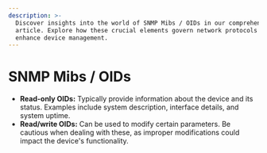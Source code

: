 ```yaml
---
description: >-
  Discover insights into the world of SNMP Mibs / OIDs in our comprehensive
  article. Explore how these crucial elements govern network protocols and
  enhance device management.
---
```


# SNMP Mibs / OIDs

* **Read-only OIDs:** Typically provide information about the device and its status. Examples include system description, interface details, and system uptime.
* **Read/write OIDs:** Can be used to modify certain parameters. Be cautious when dealing with these, as improper modifications could impact the device's functionality.
